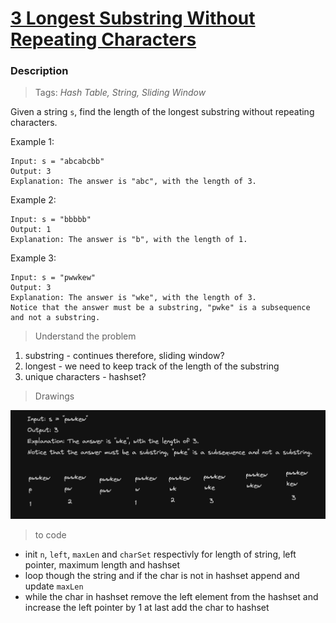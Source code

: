 # <a href="https://leetcode.com/problems/longest-substring-without-repeating-characters/?envType=study-plan-v2&envId=top-interview-150">3 Longest Substring Without Repeating Characters</a>

### Description

> Tags: *Hash Table, String, Sliding Window*

Given a string `s`, find the length of the longest 
substring without repeating characters.

 

Example 1:
```
Input: s = "abcabcbb"
Output: 3
Explanation: The answer is "abc", with the length of 3.
```
Example 2:
```
Input: s = "bbbbb"
Output: 1
Explanation: The answer is "b", with the length of 1.
```
Example 3:
```
Input: s = "pwwkew"
Output: 3
Explanation: The answer is "wke", with the length of 3.
Notice that the answer must be a substring, "pwke" is a subsequence and not a substring.
```
  
> Understand the problem

1. substring - continues therefore, sliding window?
1. longest - we need to keep track of the length of the substring
1. unique characters - hashset?


> Drawings

![alt text](assets/image.png)

> to code

- init `n`, `left`, `maxLen` and `charSet` respectivly for length of string, left pointer, maximum length and hashset
- loop though the string and if the char is not in hashset append and update `maxLen`
- while the char in hashset remove the left element from the hashset and increase the left pointer by 1 at last add the char to hashset
